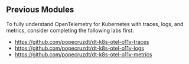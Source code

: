 ## Previous Modules

To fully understand OpenTelemetry for Kubernetes with traces, logs, and metrics, consider completing the following labs first.

- https://github.com/popecruzdt/dt-k8s-otel-o11y-traces
- https://github.com/popecruzdt/dt-k8s-otel-o11y-logs
- https://github.com/popecruzdt/dt-k8s-otel-o11y-metrics